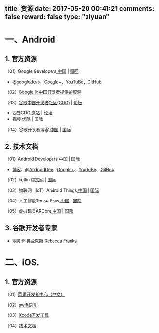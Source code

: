 title: 资源
date: 2017-05-20 00:41:21
comments: false
reward: false
type: "ziyuan"
---
# 一、Android #
## 1. 官方资源 ##
（01）Google Gevelopers[ 中国](https://developers.google.cn/) | [ 国际](https://developers.google.com/)

 - [@googledevs](https://twitter.com/googledevs)、[Google+](https://plus.google.com/+GoogleDevelopers/posts)、[YouTuBe](https://www.youtube.com/user/GoogleDevelopers)、[GitHub](https://github.com/google)

（02）[Google 为中国开发者提供的资源](https://developers.google.cn/china/)

（03）[谷歌中国开发者社区(GDG)](http://chinagdg.org/) |  [论坛](http://www.chinagdg.com/)

 - 西安GDG[ 网站](http://gdgxian.org/) | [论坛](http://www.chinagdg.com/forum-44-1.html)
 - 视频 [ 优酷](http://chinagdg.org/google-videos/) |  国际

（04）谷歌开发者博客[ 中国](http://developers.googleblog.cn/) | [ 国际](https://developers.googleblog.com/)

## 2. 技术文档 ##
（01）Android Developers[ 中国](https://developer.android.google.cn/index.html) |[ 国际](https://developer.android.com/index.html)

 - [博客](https://android-developers.googleblog.com/)、[@AndroidDev](https://twitter.com/AndroidDev)、[Google+](https://plus.google.com/+AndroidDevelopers)、[YouTuBe](https://www.youtube.com/user/androiddevelopers)、[GitHub](https://github.com/android)

（02）kotlin [ 中文网](https://www.kotlincn.net/) | [ 国际](https://kotlinlang.org/)

（03）物联网（IoT）Android Things[ 中国](https://developer.android.google.cn/things/index.html) | [ 国际](https://developer.android.com/things/index.html)

（04）人工智能TensorFlow[ 中国](https://tensorflow.google.cn/) | [ 国际](https://www.tensorflow.org/)

（05）虚拟现实ARCore[ 中国](https://developers.google.cn/ar/) | [ 国际](https://developers.google.com/ar/)

## 3. 谷歌开发者专家 ##
 - [丽贝卡·弗兰克斯 Rebecca Franks ](https://riggaroo.co.za/) 


# 二、iOS. #
## 1. 官方资源 ##
（01）[苹果开发者中心（中文）](https://developer.apple.com/cn/)

（02）[swift语言](https://developer.apple.com/swift/)

（03）[Xcode开发工具](https://developer.apple.com/cn/xcode/)

（04）[技术文档](https://developer.apple.com/documentation/)

